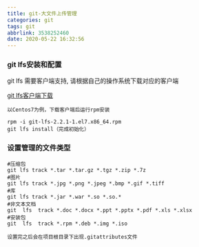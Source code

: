```yaml
---
title: git-大文件上传管理
categories: git
tags: git
abbrlink: 3538252460
date: 2020-05-22 16:32:56
---
```


### git lfs安装和配置

git lfs 需要客户端支持, 请根据自己的操作系统下载对应的客户端

[git lfs客户端下载](https://git-lfs.github.com/)

`以Centos7为例，下载客户端后运行rpm安装`

~~~
rpm -i git-lfs-2.2.1-1.el7.x86_64.rpm
git lfs install（完成初始化）
~~~



### 设置管理的文件类型

~~~
#压缩包
git lfs track *.tar *.tar.gz *.tgz *.zip *.7z
#图片
git lfs track *.jpg *.png *.jpeg *.bmp *.gif *.tiff
#库
git lfs track *.jar *.war *.so *.so.*
#非文本文档
git  lfs  track *.doc *.docx *.ppt *.pptx *.pdf *.xls *.xlsx
#安装包
git  lfs  track *.rpm *.deb *.img *.iso
~~~

`设置完之后会在项目根目录下出现.gitattributes文件`